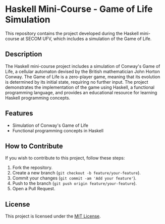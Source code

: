 # Haskell Mini-Course - Game of Life Simulation

This repository contains the project developed during the Haskell mini-course at SECOM UFV, which includes a simulation of the Game of Life.

## Description

The Haskell mini-course project includes a simulation of Conway's Game of Life, a cellular automaton devised by the British mathematician John Horton Conway. The Game of Life is a zero-player game, meaning that its evolution is determined by its initial state, requiring no further input. The project demonstrates the implementation of the game using Haskell, a functional programming language, and provides an educational resource for learning Haskell programming concepts.

## Features

- Simulation of Conway's Game of Life
- Functional programming concepts in Haskell
  
## How to Contribute

If you wish to contribute to this project, follow these steps:

1. Fork the repository.
2. Create a new branch (`git checkout -b feature/your-feature`).
3. Commit your changes (`git commit -am 'Add your feature'`).
4. Push to the branch (`git push origin feature/your-feature`).
5. Open a Pull Request.

## License

This project is licensed under the [MIT License](LICENSE).
